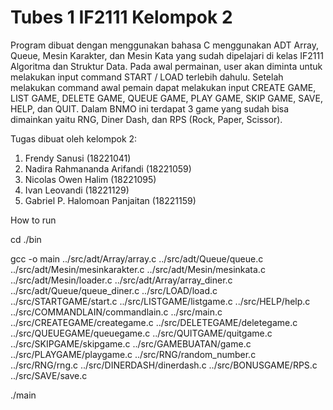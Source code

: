 Tubes 1 IF2111 Kelompok 2
=========================
Program dibuat dengan menggunakan bahasa C menggunakan ADT Array, Queue, Mesin Karakter, dan Mesin Kata yang sudah dipelajari di kelas IF2111 Algoritma dan Struktur Data. Pada awal permainan, user akan diminta untuk melakukan input command START / LOAD terlebih dahulu. Setelah melakukan command awal pemain dapat melakukan input CREATE GAME, LIST GAME, DELETE GAME, QUEUE GAME, PLAY GAME, SKIP GAME, SAVE, HELP, dan QUIT. Dalam BNMO ini terdapat 3 game yang sudah bisa dimainkan yaitu RNG, Diner Dash, dan RPS (Rock, Paper, Scissor).

Tugas dibuat oleh kelompok 2:
1. Frendy Sanusi (18221041)
2. Nadira Rahmananda Arifandi (18221059)
3. Nicolas Owen Halim (18221095)
4. Ivan Leovandi (18221129)
5. Gabriel P. Halomoan Panjaitan (18221159)

How to run

cd ./bin

gcc -o main ../src/adt/Array/array.c ../src/adt/Queue/queue.c ../src/adt/Mesin/mesinkarakter.c ../src/adt/Mesin/mesinkata.c ../src/adt/Mesin/loader.c ../src/adt/Array/array_diner.c ../src/adt/Queue/queue_diner.c ../src/LOAD/load.c  ../src/STARTGAME/start.c ../src/LISTGAME/listgame.c ../src/HELP/help.c ../src/COMMANDLAIN/commandlain.c ../src/main.c ../src/CREATEGAME/creategame.c ../src/DELETEGAME/deletegame.c ../src/QUEUEGAME/queuegame.c ../src/QUITGAME/quitgame.c ../src/SKIPGAME/skipgame.c ../src/GAMEBUATAN/game.c ../src/PLAYGAME/playgame.c ../src/RNG/random_number.c ../src/RNG/rng.c ../src/DINERDASH/dinerdash.c ../src/BONUSGAME/RPS.c ../src/SAVE/save.c

./main
